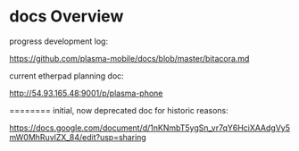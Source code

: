 docs Overview
========

progress development log:

https://github.com/plasma-mobile/docs/blob/master/bitacora.md



current etherpad planning doc:

http://54.93.165.48:9001/p/plasma-phone


========
initial, now deprecated doc for historic reasons:

https://docs.google.com/document/d/1nKNmbT5ygSn_vr7qY6HciXAAdgVy5mW0MhRuvlZX_84/edit?usp=sharing
